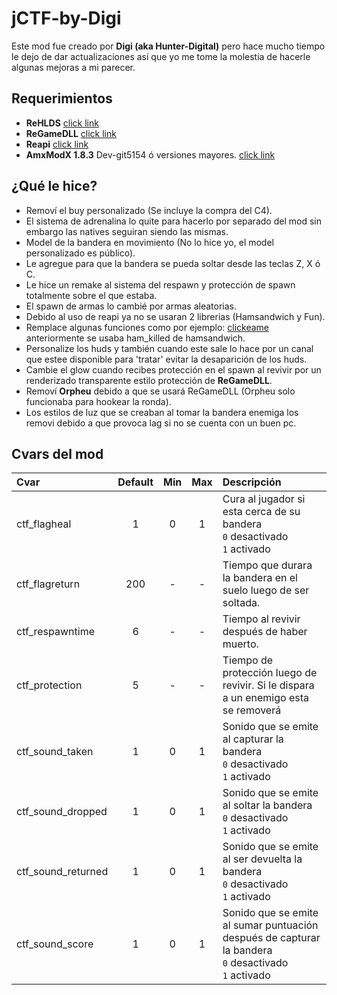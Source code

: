 # jCTF-by-Digi
Este mod fue creado por <b>Digi (aka Hunter-Digital)</b> pero hace mucho tiempo le dejo de dar actualizaciones así que yo me tome la molestia de hacerle algunas mejoras a mi parecer.

## Requerimientos
* <b>ReHLDS</b> [click link](https://github.com/dreamstalker/rehlds/)
* <b>ReGameDLL</b> [click link](https://github.com/s1lentq/ReGameDLL_CS)
* <b>Reapi</b> [click link](https://github.com/s1lentq/reapi)
* <b>AmxModX 1.8.3</b> Dev-git5154 ó versiones mayores. [click link](http://amxmodx.org/snapshots.php)

## ¿Qué le hice?
* Removí el buy personalizado (Se incluye la compra del C4).
* El sistema de adrenalina lo quite para hacerlo por separado del mod sin embargo las natives seguiran siendo las mismas.
* Model de la bandera en movimiento (No lo hice yo, el model personalizado es público).
* Le agregue para que la bandera se pueda soltar desde las teclas Z, X ó C.
* Le hice un remake al sistema del respawn y protección de spawn totalmente sobre el que estaba.
* El spawn de armas lo cambié por armas aleatorias.
* Debido al uso de reapi ya no se usaran 2 librerias (Hamsandwich y Fun).
* Remplace algunas funciones como por ejemplo: [clickeame](https://github.com/OsweRRR/jCTF-by-Digi/blob/master/addons/amxmodx/scripting/jctf_base.sma#L285) anteriormente se usaba ham_killed de hamsandwich.
* Personalize los huds y también cuando este sale lo hace por un canal que estee disponible para 'tratar' evitar la desaparición de los huds.
* Cambie el glow cuando recibes protección en el spawn al revivir por un renderizado transparente estilo protección de <b>ReGameDLL</b>.
* Removí <b>Orpheu</b> debido a que se usará ReGameDLL (Orpheu solo funcionaba para hookear la ronda).
* Los estilos de luz que se creaban al tomar la bandera enemiga los removi debido a que provoca lag si no se cuenta con un buen pc.

## Cvars del mod
| Cvar                          | Default | Min | Max          | Descripción                                    |
| :---------------------------- | :-----: | :-: | :----------: | :--------------------------------------------- |
| ctf_flagheal                  | 1       | 0   | 1            | Cura al jugador si esta cerca de su bandera<br/>`0` desactivado <br/>`1` activado |
| ctf_flagreturn                | 200     | -   | -            | Tiempo que durara la bandera en el suelo luego de ser soltada. |
| ctf_respawntime               | 6       | -   | -            | Tiempo al revivir después de haber muerto. |
| ctf_protection                | 5       | -   | -            | Tiempo de protección luego de revivir. Si le dispara a un enemigo esta se removerá |
| ctf_sound_taken               | 1       | 0   | 1            | Sonido que se emite al capturar la bandera<br/>`0` desactivado <br/>`1` activado  |
| ctf_sound_dropped             | 1       | 0   | 1            | Sonido que se emite al soltar la bandera<br/>`0` desactivado <br/>`1` activado |
| ctf_sound_returned            | 1       | 0   | 1            | Sonido que se emite al ser devuelta la bandera<br/>`0` desactivado <br/>`1` activado |
| ctf_sound_score               | 1       | 0   | 1            | Sonido que se emite al sumar puntuación después de capturar la bandera<br/>`0` desactivado <br/>`1` activado |
